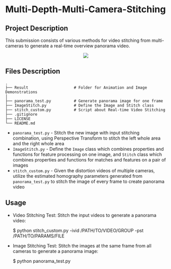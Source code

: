 # Multi-Depth-Multi-Camera-Stitching

## Project Description

This submission consists of various methods for video stitching from multi-cameras to generate a real-time overview panorama video. 

<div align=center>
<img src="https://github.com/Kyle-Xu001/Multi-Depth-Multi-Camera-Stitching/blob/main/Result/panaroma.gif" controls="controls" muted="muted"/>
</div>

## Files Description
    .
    ├── Result                    # Folder for Animation and Image Demonstrations
    │ 
    ├── panorama_test.py          # Generate panorama image for one frame
    ├── ImageStitch.py            # Define the Image and Stitch class
    ├── stitch_custom.py          # Script about Real-time Video Stitching
    ├── .gitignore
    ├── LICENSE
    └── README.md

- `panorama_test.py` - Stitch the new image with input stitching combination, using Perspective Transform to stitch the left whole area and the right whole area
- `ImageStitch.py` - Define the `Image` class which combines properties and functions for feature processing on one image, and `Stitch` class which combines properties and functions for matches and features on a pair of images
- `stitch_custom.py` - Given the distortion videos of multiple cameras, utilize the estimated homography parameters generated from `panorama_test.py` to stitch the image of every frame to create panorama video

## Usage
- Video Stitching Test: Stitch the input videos to generate a panorama video:

    $ python stitch_custom.py -ivid /PATH/TO/VIDEO/GROUP -pst /PATH/TO/PARAMS/FILE

- Image Stitching Test: Stitch the images at the same frame from all cameras to generate a panorama image:

    $ python panorama_test.py
